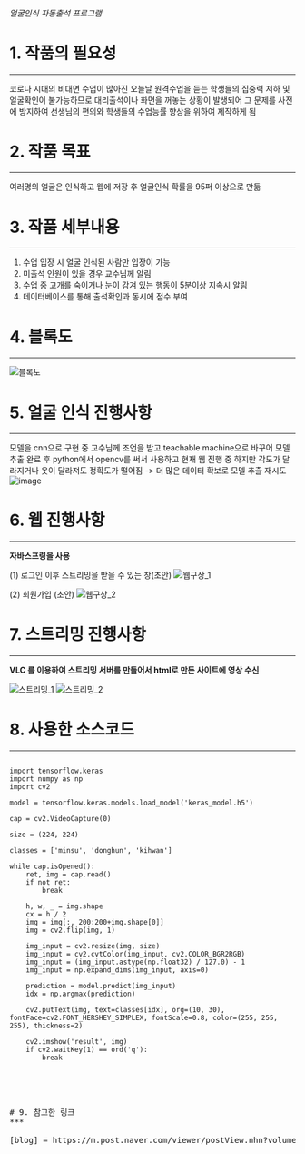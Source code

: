 ###### 얼굴인식 자동출석 프로그램


# 1. 작품의 필요성
*** 
코로나 시대의 비대면 수업이 많아진 오늘날 원격수업을 듣는 학생들의 집중력 저하 및 얼굴확인이 불가능하므로 대리출석이나 화면을 꺼놓는 상황이 발생되어 그 문제를 사전에 방지하여 선생님의 편의와 학생들의 수업능률 향상을 위하여 제작하게 됨


# 2. 작품 목표
***
여러명의 얼굴은 인식하고 웹에 저장 후 얼굴인식 확률을 95퍼 이상으로 만듦


# 3. 작품 세부내용
***
1. 수업 입장 시 얼굴 인식된 사람만 입장이 가능
2. 미출석 인원이 있을 경우 교수님께 알림
3. 수업 중 고개를 숙이거나 눈이 감겨 있는 행동이 5분이상 지속시 알림
4. 데이터베이스를 통해 출석확인과 동시에 점수 부여


# 4. 블록도
***
![블록도](https://user-images.githubusercontent.com/105179675/168029591-fee5c1a0-b585-4f60-bbb4-1cfe7b46bc28.PNG)



# 5. 얼굴 인식 진행사항
***
모델을 cnn으로 구현 중 교수님께 조언을 받고 teachable machine으로 바꾸어 모델 추출 완료 후 python에서 opencv를 써서 사용하고 현재 웹 진행 중
하지만 각도가 달라지거나 옷이 달라져도 정확도가 떨어짐 -> 더 많은 데이터 확보로 모델 추출 재시도
![image](https://user-images.githubusercontent.com/105179675/168030106-62e1658a-5461-424e-9a90-37eeadda5b9e.png)





# 6. 웹 진행사항
***
**자바스프링을 사용**

(1) 로그인 이후 스트리밍을 받을 수 있는 창(초안)
![웹구상_1](https://user-images.githubusercontent.com/105179675/174916545-ec5db82e-a225-428c-8054-284f316cee17.png)

(2) 회원가입 (초안)
![웹구상_2](https://user-images.githubusercontent.com/105179675/174916552-a94a1720-d939-4b8c-9da8-0383e9f8c3d8.png)


# 7. 스트리밍 진행사항
***

**VLC 를 이용하여 스트리밍 서버를 만들어서 html로 만든 사이트에 영상 수신**

![스트리밍_1](https://user-images.githubusercontent.com/105179675/174916511-ac809b8e-71c4-41eb-9dbb-21794eca96ca.png)
![스트리밍_2](https://user-images.githubusercontent.com/105179675/174917593-49c03de4-e35e-40be-9a06-7ca9cc094a79.png)



# 8. 사용한 소스코드
***

<pre>
<code>
import tensorflow.keras
import numpy as np
import cv2

model = tensorflow.keras.models.load_model('keras_model.h5')

cap = cv2.VideoCapture(0)

size = (224, 224)

classes = ['minsu', 'donghun', 'kihwan']

while cap.isOpened():
    ret, img = cap.read()
    if not ret:
        break

    h, w, _ = img.shape
    cx = h / 2
    img = img[:, 200:200+img.shape[0]]
    img = cv2.flip(img, 1)

    img_input = cv2.resize(img, size)
    img_input = cv2.cvtColor(img_input, cv2.COLOR_BGR2RGB)
    img_input = (img_input.astype(np.float32) / 127.0) - 1
    img_input = np.expand_dims(img_input, axis=0)

    prediction = model.predict(img_input)
    idx = np.argmax(prediction)

    cv2.putText(img, text=classes[idx], org=(10, 30), fontFace=cv2.FONT_HERSHEY_SIMPLEX, fontScale=0.8, color=(255, 255, 255), thickness=2)

    cv2.imshow('result', img)
    if cv2.waitKey(1) == ord('q'):
        break
</code>
<pre>



# 9. 참고한 링크
***

[blog] = https://m.post.naver.com/viewer/postView.nhn?volumeNo=29553682&memberNo=2534901&vType=VERTICAL



